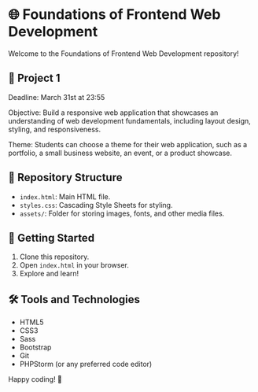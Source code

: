 # 🌐 Foundations of Frontend Web Development

Welcome to the Foundations of Frontend Web Development repository!

## 🚀 Project 1

Deadline: March 31st at 23:55

Objective: Build a responsive web application that showcases an understanding of web development fundamentals, including layout design, styling, and responsiveness.

Theme: Students can choose a theme for their web application, such as a portfolio, a small business website, an event, or a product showcase.


## 📂 Repository Structure

- `index.html`: Main HTML file.
- `styles.css`: Cascading Style Sheets for styling.
- `assets/`: Folder for storing images, fonts, and other media files.

## 📝 Getting Started

1. Clone this repository.
2. Open `index.html` in your browser.
3. Explore and learn!

## 🛠️ Tools and Technologies

- HTML5
- CSS3
- Sass
- Bootstrap
- Git
- PHPStorm (or any preferred code editor)


Happy coding! 🌟

